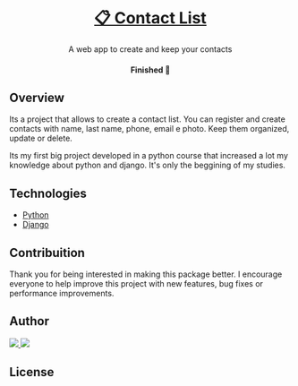 <h1 align="center">
    <a href="">📋 Contact List</a>
</h1>
<p align="center"> A web app to create and keep your contacts</p>

<h4 align="center"> 
	  Finished 🚀 
</h4>

<h2>Overview</h2>

Its a project that allows to create a contact list. You can register and create contacts with name, last name, phone, email e photo. Keep them organized, update or delete.

Its my first big project developed in a python course that increased a lot my knowledge about python and django. It's only the beggining of my studies. 

<h2>Technologies</h2>

- [Python](https://www.python.org/)
- [Django](https://www.djangoproject.com/)

<h2>Contribuition</h2>

Thank you for being interested in making this package better. I encourage everyone to help improve this project with new features, bug fixes or performance improvements.

<h2>Author</h2>

<a href="https://www.linkedin.com/in/felipevalory/">
<img src="https://img.shields.io/static/v1?label=&message=LinkedIn&color=0A66C2&style=for-the-badge&logo=linkedin"/>
</a>
<img src="https://img.shields.io/static/v1?label=&message=felipevalory@gmail.com&color=EA4335&style=for-the-badge&logo=gmail"/>

<h2>License</h2>


